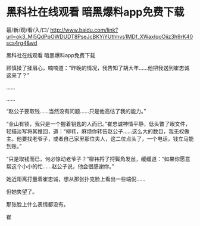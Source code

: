 # 黑科社在线观看 暗黑爆料app免费下载

最/新/观/看/入/口/ http://www.baidu.com/link?url=ok3_Ml5QdPpOWDUDT8PseJcBKYiYUthhvs1MDf_XWaxIqoOiiz3h9rK40scs4rg4&wd

黑科社在线观看 暗黑爆料app免费下载

顾慎揉了揉眉心，喃喃道：“昨晚的情况，我告知了胡大年……他把我送到崔忠诚这来了？”

……

……

“赵公子要取钱……当然没有问题……只是他高估了我的能力。”

“金山有锁，我只是一个握着钥匙的人而已。”崔忠诚神情平静，低头瞥了眼文件，轻描淡写将其推回，道：“柳祎，麻烦你转告赵公子……这么大的数目，我无权做主。他要找老爷子，或者自己家里那位夫人，这二位点头了，一个电话，钱立马能到账。”

“只是取钱而已，何必惊动老爷子？”柳祎捋了捋鬓角发丝，缓缓道：“如果你愿意帮这个小小的忙……赵公子说，他会很感谢你。”

她近距离打量着崔忠诚，想从那张扑克脸上看出一些端倪……

但她失望了。

那张脸上什么表情都没有。

崔
